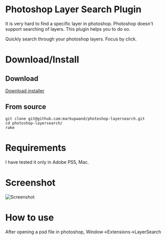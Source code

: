 Photoshop Layer Search Plugin
=============================

It is very hard to find a specific layer in photoshop. Photoshop doesn't support searching of layers. This plugin 
helps you to do so. 

Quickly search through your photoshop layers. Focus by click.

Download/Install
================

Download
--------

[Download installer](http://d1427ko760vwyx.cloudfront.net/LayerSearch.pkg)


From source
-----------

    git clone git@github.com:markupwand/photoshop-layersearch.git
    cd photoshop-layersearch/
    rake

Requirements
============
I have tested it only in Adobe PS5, Mac.

Screenshot
===========
![Screenshot](https://www.evernote.com/shard/s8/sh/aaa1e2c9-003f-4eeb-acb2-bab10fcc998b/1acdfe47f7c3286da5f5fd632bf03c07/res/44bada78-bf3a-4ad3-8d8c-3e50f3dd10b1/Photoshop-20130110-142050.png.jpg?resizeSmall&width=832)


How to use
===
After opening a psd file in photoshop, Window->Extensions->LayerSearch
